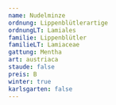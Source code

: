 ```yaml
---
name: Nudelminze
ordnung: Lippenblütlerartige
ordnungLT: Lamiales
familie: Lippenblütler
familieLT: Lamiaceae
gattung: Mentha
art: austriaca
staude: false
preis: B
winter: true
karlsgarten: false
---
```

